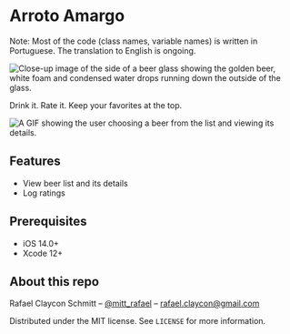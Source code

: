 # Arroto Amargo

Note: Most of the code (class names, variable names) is written in Portuguese. The translation to English is ongoing.

![Close-up image of the side of a beer glass showing the golden beer, white foam and condensed water drops running down the outside of the glass.](Imagens/timothy-dykes-Lq1rOaigDoY-unsplash.jpg)

Drink it. Rate it. Keep your favorites at the top.

![A GIF showing the user choosing a beer from the list and viewing its details.](Imagens/app_demo.gif)

## Features

- View beer list and its details
- Log ratings

## Prerequisites

- iOS 14.0+
- Xcode 12+

## About this repo

Rafael Claycon Schmitt – [@mitt_rafael](https://twitter.com/mitt_rafael) – rafael.claycon@gmail.com

Distributed under the MIT license. See ``LICENSE`` for more information.
